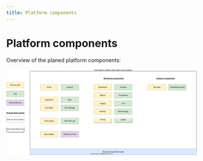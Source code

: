 ```yaml
---
title: Platform components
---
```


# Platform components

Overview of the planed platform components:

![Overview_Responsibilities](assets/DefaultStack.svg)

